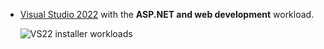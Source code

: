 * [Visual Studio 2022](https://visualstudio.microsoft.com/downloads/) with the **ASP.NET and web development** workload.

  ![VS22 installer workloads](~/tutorials/min-web-api/_static/asp-net-web-dev.png)
